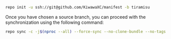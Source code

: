 ```bash
repo init -u ssh://git@github.com/KiwawaXC/manifest -b tiramisu
```
Once you have chosen a source branch, you can proceed with the synchronization using the following command:
```bash
repo sync -c -j$(nproc --all) --force-sync --no-clone-bundle --no-tags
```
